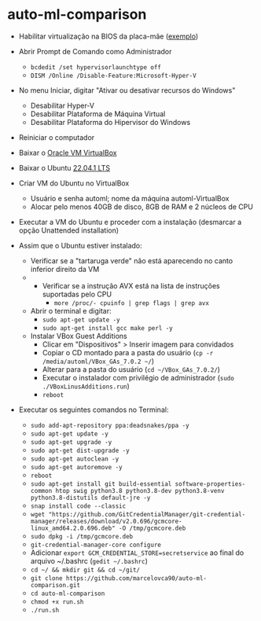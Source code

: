 # auto-ml-comparison

- Habilitar virtualização na BIOS da placa-mãe ([exemplo](https://www.youtube.com/watch?v=GK0DOfdLCa8))

- Abrir Prompt de Comando como Administrador
	- `bcdedit /set hypervisorlaunchtype off`
	- `DISM /Online /Disable-Feature:Microsoft-Hyper-V`

- No menu Iniciar, digitar "Ativar ou desativar recursos do Windows"
	- Desabilitar Hyper-V
	- Desabilitar Plataforma de Máquina Virtual
	- Desabilitar Plataforma do Hipervisor do Windows

- Reiniciar o computador

- Baixar o [Oracle VM VirtualBox](https://download.virtualbox.org/virtualbox/7.0.4/VirtualBox-7.0.4-154605-Win.exe)

- Baixar o Ubuntu [22.04.1 LTS](https://releases.ubuntu.com/22.04/ubuntu-22.04.1-desktop-amd64.iso)

- Criar VM do Ubuntu no VirtualBox
	- Usuário e senha automl; nome da máquina automl-VirtualBox
	- Alocar pelo menos 40GB de disco, 8GB de RAM e 2 núcleos de CPU

- Executar a VM do Ubuntu e proceder com a instalação (desmarcar a opção Unattended installation)

- Assim que o Ubuntu estiver instalado:
	- Verificar se a "tartaruga verde" não está aparecendo no canto inferior direito da VM
	- - Verificar se a instrução AVX está na lista de instruções suportadas pelo CPU
		- `more /proc/- cpuinfo | grep flags | grep avx`
	- Abrir o terminal e digitar:
		- `sudo apt-get update -y`
		- `sudo apt-get install gcc make perl -y`
	- Instalar VBox Guest Additions
		- Clicar em "Dispositivos" > Inserir imagem para convidados
		- Copiar o CD montado para a pasta do usuário (`cp -r /media/automl/VBox_GAs_7.0.2 ~/`)
		- Alterar para a pasta do usuário (`cd ~/VBox_GAs_7.0.2/`)
		- Executar o instalador com privilégio de administrador (`sudo ./VBoxLinusAdditions.run`)
		- `reboot`
	
- Executar os seguintes comandos no Terminal:
	- `sudo add-apt-repository ppa:deadsnakes/ppa -y`
	- `sudo apt-get update -y`
	- `sudo apt-get upgrade -y`
	- `sudo apt-get dist-upgrade -y`
	- `sudo apt-get autoclean -y`
	- `sudo apt-get autoremove -y`
	- `reboot`
	- `sudo apt-get install git build-essential software-properties-common htop swig python3.8 python3.8-dev python3.8-venv python3.8-distutils default-jre -y`
	- `snap install code --classic`
	- `wget "https://github.com/GitCredentialManager/git-credential-manager/releases/download/v2.0.696/gcmcore-linux_amd64.2.0.696.deb" -O /tmp/gcmcore.deb`
	- `sudo dpkg -i /tmp/gcmcore.deb`
	- `git-credential-manager-core configure`
	- Adicionar `export GCM_CREDENTIAL_STORE=secretservice` ao final do arquivo ~/.bashrc (`gedit ~/.bashrc`)
	- `cd ~/ && mkdir git && cd ~/git/`
	- `git clone https://github.com/marcelovca90/auto-ml-comparison.git`
	- `cd auto-ml-comparison`
	- `chmod +x run.sh`
	- `./run.sh`
